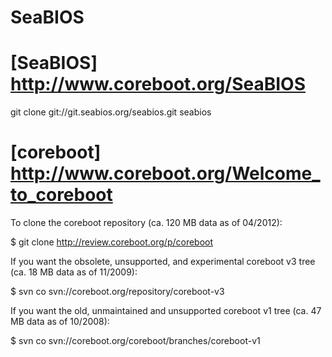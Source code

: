 SeaBIOS
=======

[SeaBIOS] http://www.coreboot.org/SeaBIOS
=========
git clone git://git.seabios.org/seabios.git seabios


[coreboot] http://www.coreboot.org/Welcome_to_coreboot
==========
To clone the coreboot repository (ca. 120 MB data as of 04/2012):
 
 $ git clone http://review.coreboot.org/p/coreboot
 
If you want the obsolete, unsupported, and experimental coreboot v3 tree (ca. 18 MB data as of 11/2009):

 $ svn co svn://coreboot.org/repository/coreboot-v3

If you want the old, unmaintained and unsupported coreboot v1 tree (ca. 47 MB data as of 10/2008):

 $ svn co svn://coreboot.org/coreboot/branches/coreboot-v1

 
 
